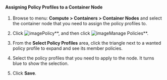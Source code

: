 #### Assigning Policy Profiles to a Container Node

1. Browse to menu: **Compute > Containers > Container Nodes** and select the container node that you need to assign the policy profiles to.

2. Click ![image](../images/1941.png**)Policy**, and then click ![image](../images/1851.png**)Manage Policies**.

3. From the **Select Policy Profiles** area, click the triangle next to a wanted policy profile to expand and see its member policies.

4. Select the policy profiles that you need to apply to the node. It turns blue to show the selection.

5. Click **Save**.
